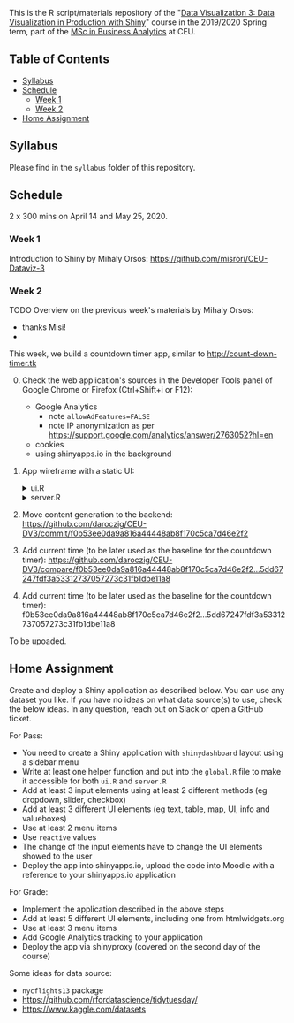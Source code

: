 This is the R script/materials repository of the "[Data Visualization 3: Data Visualization in Production with Shiny](https://courses.ceu.edu/courses/2019-2020/data-visualization-3-data-visualization-production-shiny)" course in the 2019/2020 Spring term, part of the [MSc in Business Analytics](https://courses.ceu.edu/programs/ms/master-science-business-analytics) at CEU.

## Table of Contents

* [Syllabus](#syllabus)
* [Schedule](#schedule)
   * [Week 1](#week-1)
   * [Week 2](#week-2)
* [Home Assignment](#home-assignment)

## Syllabus

Please find in the `syllabus` folder of this repository.

## Schedule

2 x 300 mins on April 14 and May 25, 2020.

### Week 1

Introduction to Shiny by Mihaly Orsos: https://github.com/misrori/CEU-Dataviz-3

### Week 2

TODO Overview on the previous week's materials by Mihaly Orsos:
- thanks Misi!
-

This week, we build a countdown timer app, similar to http://count-down-timer.tk

0. Check the web application's sources in the Developer Tools panel of Google Chrome or Firefox (Ctrl+Shift+i or F12):

    - Google Analytics
        - note `allowAdFeatures=FALSE`
        - note IP anonymization as per https://support.google.com/analytics/answer/2763052?hl=en
    - cookies
    - using shinyapps.io in the background

1. App wireframe with a static UI:

    <details><summary>ui.R</summary>

    ```r
    library(shiny)

    ui <- fluidPage(
        h1('Data Visualization 3'),
        h2('Data Visualization in Production with Shiny')
    )
    ```
    </details>

    <details><summary>server.R</summary>

    ```r
    library(shiny)
    server <- function(input, output) {

    }
    ```
    </details>

2. Move content generation to the backend: https://github.com/daroczig/CEU-DV3/commit/f0b53ee0da9a816a44448ab8f170c5ca7d46e2f2

3. Add current time (to be later used as the baseline for the countdown timer): https://github.com/daroczig/CEU-DV3/compare/f0b53ee0da9a816a44448ab8f170c5ca7d46e2f2...5dd67247fdf3a53312737057273c31fb1dbe11a8



3. Add current time (to be later used as the baseline for the countdown timer): f0b53ee0da9a816a44448ab8f170c5ca7d46e2f2...5dd67247fdf3a53312737057273c31fb1dbe11a8

To be upoaded.

## Home Assignment

Create and deploy a Shiny application as described below. You can use any dataset you like. If you have no ideas on what data source(s) to use, check the below ideas. In any question, reach out on Slack or open a GitHub ticket.

For Pass:

* You need to create a Shiny application with `shinydashboard` layout using a sidebar menu
* Write at least one helper function and put into the `global.R` file to make it accessible for both `ui.R` and `server.R`
* Add at least 3 input elements using at least 2 different methods (eg dropdown, slider, checkbox)
* Add at least 3 different UI elements (eg text, table, map, UI, info and valueboxes)
* Use at least 2 menu items
* Use `reactive` values
* The change of the input elements have to change the UI elements showed to the user
* Deploy the app into shinyapps.io, upload the code into Moodle with a reference to your shinyapps.io application

For Grade:

* Implement the application described in the above steps
* Add at least 5 different UI elements, including one from htmlwidgets.org
* Use at least 3 menu items
* Add Google Analytics tracking to your application
* Deploy the app via shinyproxy (covered on the second day of the course)

Some ideas for data source:

* `nycflights13` package
* https://github.com/rfordatascience/tidytuesday/
* https://www.kaggle.com/datasets
